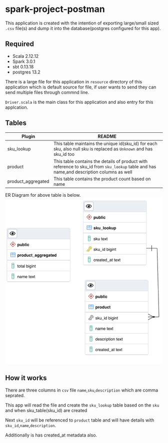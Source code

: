 # spark-project-postman
 This application is created with the intention of exporting large/small sized `.csv` file(s) and dump it into the database(postgres configured for this app). 

## Required

  - Scala 2.12.12
  - Spark 3.0.1
  - sbt  0.13.18
  - postgres 13.2
  
There is a large file for this application in `resource` directory of this application which is default source for file, if user wants to send they can send multiple files through commnd line. 

`Driver.scala` is the main class for this application and also entry for this applcation.

## Tables

| Plugin | README |
| ------ | ------ |
| sku_lookup | This table maintains the unique id(sku_id) for each sku, also null sku is replaced as `Unknown` and has sku_id too|
| product | This table contains the details of product with reference to sku_id from  `sku_lookup` table and has name,and description columns as well |
| product_aggregated | This table contains the product count based on name |

ER Diagram for above table is below.
![alt text](https://github.com/amitprasad119/spark-project-postman/blob/master/ER_diagram.png)


## How it works 

There are three columns in `csv` file `name`,`sku`,`description` which are comma seprated.

This app will read the file and create the `sku_lookup` table based on the `sku` and when sku_table(sku_id) are created

Next `sku_id` will be referenced to `product` table and will have details with `sku_id`,`name`,`description`.

Additionally is has created_at metadata also.

